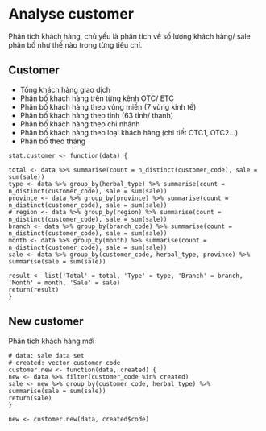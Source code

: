 # Analyse customer
Phân tích khách hàng, chủ yếu là phân tích về số lượng khách hàng/ sale phân bố như thế nào trong từng tiêu chí.

## Customer
- Tổng khách hàng giao dịch
- Phân bố khách hàng trên từng kênh OTC/ ETC
- Phân bố khách hàng theo vùng miền (7 vùng kinh tế)
- Phân bố khách hàng theo tỉnh (63 tỉnh/ thành)
- Phân bố khách hàng theo chi nhánh
- Phân bố khách hàng theo loại khách hàng (chi tiết OTC1, OTC2...)
- Phân bố theo tháng

```
stat.customer <- function(data) {

total <- data %>% summarise(count = n_distinct(customer_code), sale = sum(sale))
type <- data %>% group_by(herbal_type) %>% summarise(count = n_distinct(customer_code), sale = sum(sale))
province <- data %>% group_by(province) %>% summarise(count = n_distinct(customer_code), sale = sum(sale))
# region <- data %>% group_by(region) %>% summarise(count = n_distinct(customer_code), sale = sum(sale))
branch <- data %>% group_by(branch_code) %>% summarise(count = n_distinct(customer_code), sale = sum(sale))
month <- data %>% group_by(month) %>% summarise(count = n_distinct(customer_code), sale = sum(sale))
sale <- data %>% group_by(customer_code, herbal_type, province) %>% summarise(sale = sum(sale))

result <- list('Total' = total, 'Type' = type, 'Branch' = branch, 'Month' = month, 'Sale' = sale)
return(result)
}
```

## New customer
Phân tích khách hàng mới

```
# data: sale data set
# created: vector customer code
customer.new <- function(data, created) {
new <- data %>% filter(customer_code %in% created)
sale <- new %>% group_by(customer_code, herbal_type) %>% summarise(sale = sum(sale))
return(sale)
}

new <- customer.new(data, created$code)
```

